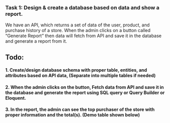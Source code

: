 ### Task 1: Design & create a database based on data and show a report.

We have an API, which returns a set of data of the user, product, and purchase history of a store. When the
admin clicks on a button called “Generate Report” then data will fetch from API and save it in the database
and generate a report from it.

## Todo:

#### 1. Create/design database schema with proper table, entities, and attributes based on API data, (Separate into multiple tables if needed)

#### 2. When the admin clicks on the button, Fetch data from API and save it in the database and generate the report using SQL query or Query Builder or Eloquent.

#### 3. In the report, the admin can see the top purchaser of the store with proper information and the total(s). (Demo table shown below)
